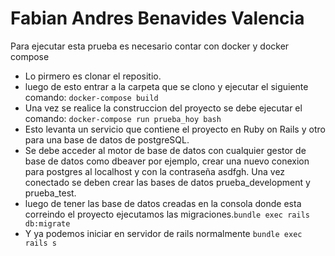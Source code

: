 # Fabian Andres Benavides Valencia

Para ejecutar esta prueba es necesario contar con docker y docker compose

- Lo pirmero es clonar el repositio.
- luego de esto entrar a la carpeta que se clono y ejecutar el siguiente comando: `docker-compose build`
- Una vez se realice la construccion del proyecto se debe ejecutar el comando: `docker-compose run prueba_hoy bash`
- Esto levanta un servicio que contiene el proyecto en Ruby on Rails y otro para una base de datos de postgreSQL.
- Se debe acceder al motor de base de datos con cualquier gestor de base de datos como dbeaver por ejemplo, crear una nuevo conexion para postgres al localhost y con la contraseña asdfgh. Una vez conectado se deben crear las bases de datos prueba_development y prueba_test.
- luego de tener las base de datos creadas en la consola donde esta correindo el proyecto ejecutamos las migraciones.`bundle exec rails db:migrate`
- Y ya podemos iniciar en servidor de rails normalmente `bundle exec rails s`


